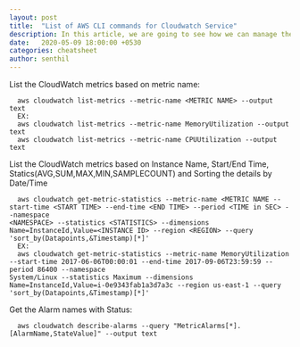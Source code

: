 ```yaml
---
layout: post
title:  "List of AWS CLI commands for Cloudwatch Service"
description: In this article, we are going to see how we can manage the Cloudwatch Service with AWS CLI.
date:   2020-05-09 18:00:00 +0530
categories: cheatsheet
author: senthil
---
```


List the CloudWatch metrics based on metric name:
```
  aws cloudwatch list-metrics --metric-name <METRIC NAME> --output text
  EX:
  aws cloudwatch list-metrics --metric-name MemoryUtilization --output text
  aws cloudwatch list-metrics --metric-name CPUUtilization --output text
```
  
List the CloudWatch metrics based on Instance Name, Start/End Time, Statics(AVG,SUM,MAX,MIN,SAMPLECOUNT) and Sorting the details by Date/Time
```
  aws cloudwatch get-metric-statistics --metric-name <METRIC NAME --start-time <START TIME> --end-time <END TIME> --period <TIME in SEC> --namespace 
<NAMESPACE> --statistics <STATISTICS> --dimensions Name=InstanceId,Value=<INSTANCE ID> --region <REGION> --query 'sort_by(Datapoints,&Timestamp)[*]'
  EX:
  aws cloudwatch get-metric-statistics --metric-name MemoryUtilization --start-time 2017-06-06T00:00:01 --end-time 2017-09-06T23:59:59 --period 86400 --namespace 
System/Linux --statistics Maximum --dimensions Name=InstanceId,Value=i-0e9343fab1a3d7a3c --region us-east-1 --query 'sort_by(Datapoints,&Timestamp)[*]'
```

Get the Alarm names with Status:
```
  aws cloudwatch describe-alarms --query "MetricAlarms[*].[AlarmName,StateValue]" --output text
```
